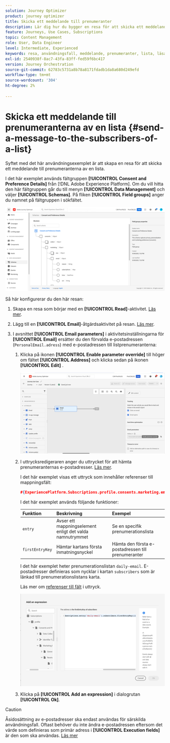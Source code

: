 ```yaml
---
solution: Journey Optimizer
product: journey optimizer
title: Skicka ett meddelande till prenumeranter
description: Lär dig hur du bygger en resa för att skicka ett meddelande till prenumeranterna på en lista
feature: Journeys, Use Cases, Subscriptions
topic: Content Management
role: User, Data Engineer
level: Intermediate, Experienced
keywords: resa, användningsfall, meddelande, prenumeranter, lista, läsa
exl-id: 2540938f-8ac7-43fa-83ff-fed59f6bc417
version: Journey Orchestration
source-git-commit: 62783c5731a8b78a8171fdadb1da8a680d249efd
workflow-type: tm+mt
source-wordcount: '304'
ht-degree: 2%

---
```


# Skicka ett meddelande till prenumeranterna av en lista {#send-a-message-to-the-subscribers-of-a-list}

Syftet med det här användningsexemplet är att skapa en resa för att skicka ett meddelande till prenumeranterna av en lista.

I det här exemplet används fältgruppen **[!UICONTROL Consent and Preference Details]** från [!DNL Adobe Experience Platform]. Om du vill hitta den här fältgruppen går du till menyn **[!UICONTROL Data Management]** och väljer **[!UICONTROL Schemas]**. På fliken **[!UICONTROL Field groups]** anger du namnet på fältgruppen i sökfältet.

![Den här fältgruppen innehåller prenumerationselementet](assets/consent-and-preference-details-field-group.png)

Så här konfigurerar du den här resan:

1. Skapa en resa som börjar med en **[!UICONTROL Read]**-aktivitet. [Läs mer](journey-gs.md).
1. Lägg till en **[!UICONTROL Email]**-åtgärdsaktivitet på resan. [Läs mer](journeys-message.md).
1. I avsnittet **[!UICONTROL Email parameters]** i aktivitetsinställningarna för **[!UICONTROL Email]** ersätter du den förvalda e-postadressen (`PersonalEmail.adress`) med e-postadressen till listprenumeranterna:

   1. Klicka på ikonen **[!UICONTROL Enable parameter override]** till höger om fältet **[!UICONTROL Address]** och klicka sedan på ikonen **[!UICONTROL Edit]** .

      ![](assets/message-to-subscribers-uc-1.png)

   1. I uttrycksredigeraren anger du uttrycket för att hämta prenumeranternas e-postadresser. [Läs mer](expression/expressionadvanced.md).

      I det här exemplet visas ett uttryck som innehåller referenser till mappningsfält:

      ```json
      #{ExperiencePlatform.Subscriptions.profile.consents.marketing.email.subscriptions.entry('daily-email').subscribers.firstEntryKey()}
      ```

      I det här exemplet används följande funktioner:

      | Funktion | Beskrivning | Exempel |
      | --- | --- | --- |
      | `entry` | Avser ett mappningselement enligt det valda namnutrymmet | Se en specifik prenumerationslista |
      | `firstEntryKey` | Hämtar kartans första inmatningsnyckel | Hämta den första e-postadressen till prenumeranter |

      I det här exemplet heter prenumerationslistan `daily-email`. E-postadresser definieras som nycklar i kartan `subscribers` som är länkad till prenumerationslistans karta.

      Läs mer om [referenser till fält](expression/field-references.md) i uttryck.

      ![](assets/message-to-subscribers-uc-2.png)

   1. Klicka på **[!UICONTROL Add an expression]** i dialogrutan **[!UICONTROL Ok]**.

>[!CAUTION]
>
>Åsidosättning av e-postadresser ska endast användas för särskilda användningsfall. Oftast behöver du inte ändra e-postadressen eftersom det värde som definieras som primär adress i **[!UICONTROL Execution fields]** är den som ska användas. [Läs mer](../configuration/primary-email-addresses.md)
